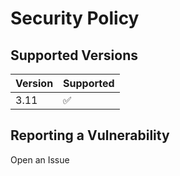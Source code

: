 # Security Policy

## Supported Versions

| Version | Supported          |
| ------- | ------------------ |
| 3.11   | :white_check_mark: |

## Reporting a Vulnerability

Open an Issue
